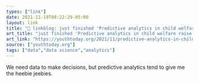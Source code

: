 ```yaml
---
types: ["link"]
date: 2021-11-19T08:22:29-05:00
layout: link
title: "🔗 linkblog: just finished 'Predictive analytics in child welfare raise concerns - Youth Today'"
art_title: "just finished 'Predictive analytics in child welfare raise concerns - Youth Today"
art_link: "https://youthtoday.org/2021/11/predictive-analytics-in-child-welfare-raise-concerns/"
source: ["youthtoday.org"]
tags: ["data","data science","analytics"]
---
```

We need data to make decisions, but predictive analytics tend to give me the heebie jeebies.

